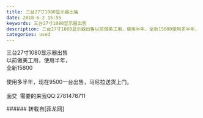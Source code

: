 ```yaml
---
title: 三台27寸1080显示器出售
date: 2018-6-2 15:55
keywords: 三台27寸1080显示器出售
description: 三台27寸1080显示器出售以前做美工用，使用半年，全新15800使用多半年，现在9500一台出售，马尼拉送货上门。面交  需要的来我QQ:2781478711
categories: used
---
```

<td class="t_f" id="postmessage_1384864">

三台27寸1080显示器出售<br/>
以前做美工用，使用半年，<br/>
全新15800<br/>
<br/>
使用多半年，现在9500一台出售，马尼拉送货上门。<br/>
<br/>
面交  需要的来我QQ:2781478711<br/>
<img alt="" border="0" class="zoom" data-cf-modified-f430ef4c4b98f6effb5d60e6-="" file="http://www.flw.ph/data/appbyme/upload/image/201806/02/Ir7PEyi8HisB.jpg" id="aimg_r30N3" lazyloadthumb="1" onclick="" onmouseover="" src="http://www.flw.ph/data/appbyme/upload/image/201806/02/Ir7PEyi8HisB.jpg"/><br/>
<img alt="" border="0" class="zoom" data-cf-modified-f430ef4c4b98f6effb5d60e6-="" file="http://www.flw.ph/data/appbyme/upload/image/201806/02/EXtjJergy1Z3.jpg" id="aimg_EriPg" lazyloadthumb="1" onclick="" onmouseover="" src="http://www.flw.ph/data/appbyme/upload/image/201806/02/EXtjJergy1Z3.jpg"/><br/>
<img alt="" border="0" class="zoom" data-cf-modified-f430ef4c4b98f6effb5d60e6-="" file="http://www.flw.ph/data/appbyme/upload/image/201806/02/M8AQONK5wneH.jpg" id="aimg_McklU" lazyloadthumb="1" onclick="" onmouseover="" src="http://www.flw.ph/data/appbyme/upload/image/201806/02/M8AQONK5wneH.jpg"/><br/>
</td>
###### 转载自[菲龙网]